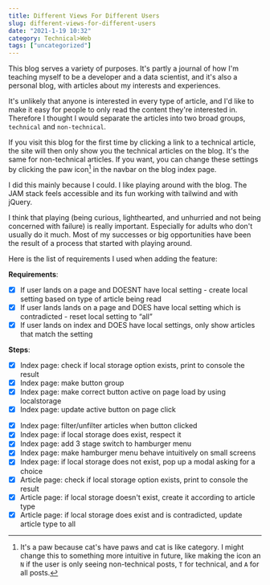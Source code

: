 ```yaml
---
title: Different Views For Different Users
slug: different-views-for-different-users
date: "2021-1-19 10:32"
category: Technical>Web
tags: ["uncategorized"]
---
```


This blog serves a variety of purposes. It's partly a journal of how I'm
teaching myself to be a developer and a data scientist, and it's also a
personal blog, with articles about my interests and experiences.

It's unlikely that anyone is interested in every type of article, and I'd
like to make it easy for people to only read the content they're interested in.
Therefore I thought I would separate the articles into two broad groups,
`technical` and `non-technical`.

If you visit this blog for the first time by clicking a link to a technical
article, the site will then only show you the technical articles on the blog.
It's the same for non-technical articles. If you want, you can change these
settings by clicking the paw icon[^1] in the navbar on the blog index page.

I did this mainly because I could. I like playing around with the blog. The JAM
stack feels accessible and its fun working with tailwind and with jQuery.

I think that playing (being curious, lighthearted, and unhurried and not being
concerned with failure) is really important. Especially for adults who don't
usually do it much. Most of my successes or big opportunities have been the
result of a process that started with playing around.

Here is the list of requirements I used when adding the feature:

**Requirements**:

- [x] If user lands on a page and DOESNT have local setting - create local setting based on type of article being read
- [x] If user lands lands on a page and DOES have local setting which is contradicted - reset local setting to “all”
- [x] If user lands on index and DOES have local settings, only show articles that match the setting

**Steps**:

- [x] Index page: check if local storage option exists, print to console the result
- [x] Index page: make button group
- [x] Index page: make correct button active on page load by using localstorage
- [x] Index page: update active button on page click

* [x] Index page: filter/unfilter articles when button clicked
* [x] Index page: if local storage does exist, respect it
* [x] Index page: add 3 stage switch to hamburger menu
* [x] Index page: make hamburger menu behave intuitively on small screens
* [x] Index page: if local storage does not exist, pop up a modal asking for a choice
* [x] Article page: check if local storage option exists, print to console the result
* [x] Article page: if local storage doesn't exist, create it according to article type
* [x] Article page: if local storage does exist and is contradicted, update article type to all

[^1]:
    It's a paw because cat's have paws and cat is like category. I might
    change this to something more intuitive in future, like making the icon an `N`
    if the user is only seeing non-technical posts, `T` for technical, and `A` for
    all posts.
